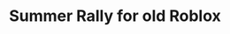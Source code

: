 ---
layout: project
category: projects
title: "Summer Rally for old Roblox"
date-text: May 2024 - June 2024
---
